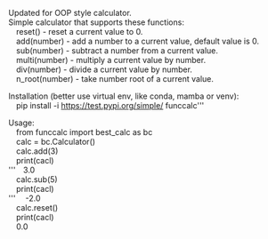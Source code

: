 Updated for OOP style calculator.
<br />
Simple calculator that supports these functions:
<br />
&emsp;reset() - reset a current value to 0.
<br />
&emsp;add(number) - add a number to a current value, default value is 0.
<br />
&emsp;sub(number) - subtract a number from a current value.
<br />
&emsp;multi(number) - multiply a current value by number.
<br />
&emsp;div(number) - divide a current value by number.
<br />
&emsp;n_root(number) - take number root of a current value.
<br />

Installation (better use virtual env, like conda, mamba or venv):
<br />
&emsp;pip install -i https://test.pypi.org/simple/ funccalc'''
<br />

Usage:
<br />
&emsp;from funccalc import best_calc as bc
<br />
&emsp;calc = bc.Calculator()
<br />
&emsp;calc.add(3)
<br />
&emsp;print(cacl)
<br />
'''&emsp;3.0
<br />
&emsp;calc.sub(5)
<br />
&emsp;print(cacl)
<br />'''
&emsp;-2.0
<br />
&emsp;calc.reset()
<br />
&emsp;print(cacl)
<br />
&emsp;0.0
<br />